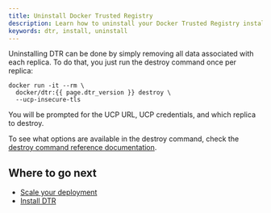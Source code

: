 ```yaml
---
title: Uninstall Docker Trusted Registry
description: Learn how to uninstall your Docker Trusted Registry installation.
keywords: dtr, install, uninstall
---
```

Uninstalling DTR can be done by simply removing all data associated with each replica. To do that, you just run the destroy command once per replica:

```none
docker run -it --rm \
  docker/dtr:{{ page.dtr_version }} destroy \
  --ucp-insecure-tls
```

You will be prompted for the UCP URL, UCP credentials, and which replica to destroy.

To see what options are available in the destroy command, check the [destroy command reference documentation](../../../reference/cli/destroy.md).

## Where to go next

* [Scale your deployment](../configure/set-up-high-availability.md)
* [Install DTR](index.md)